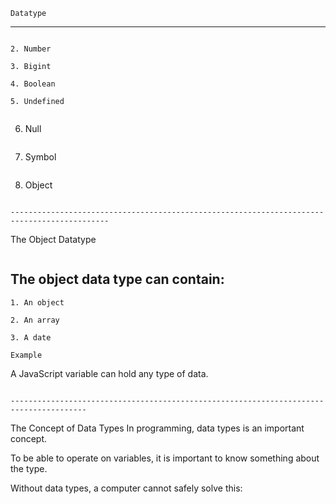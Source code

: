 
```
Datatype
```
___________________________________________________________________________________________________


``` 1. String
```

```
2. Number
```

```
3. Bigint
```

```
4. Boolean
```

```
5. Undefined


```
6. Null
```

```
7. Symbol
```

```
8. Object
```

--------------------------------------------------------------------------------------------
```
The Object Datatype
```

```
The object data type can contain:
--------------------------------------------------------------------------------------------



```
1. An object
```

```
2. An array
```


```
3. A date
```

```
Example
```
A JavaScript variable can hold any type of data.

```

---------------------------------------------------------------------------------------
```
The Concept of Data Types
In programming, data types is an important concept.

To be able to operate on variables, it is important to know something about the type.

Without data types, a computer cannot safely solve this:
```


